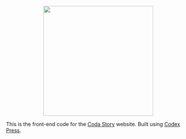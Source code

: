 <p align=center>
  <a href="https://codastory.com/">
    <img width=300 src="https://cdn.rawgit.com/codex-press/coda/62040a6bbba04f6b6bda28a76e437a1ffa818875/logo.svg">
  </a>
</p>

This is the front-end code for the [Coda Story] website. Built using [Codex Press].

[Coda Story]: https://codastory.com
[Codex Press]: https://codex.press/
